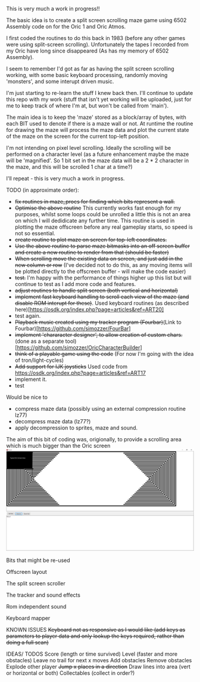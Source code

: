 This is very much a work in progress!! 

The basic idea is to create a split screen scrolling maze game 
using 6502 Assembly code on for the Oric 1 and Oric Atmos.

I first coded the routines to do this back in 1983 (before any other 
games were using split-screen scrolling). Unfortunately the tapes I recorded
from my Oric have long since disappeared (As has my memory of 6502 Assembly).

I seem to remember I'd got as far as having the split screen scrolling working, with some basic keyboard processing, randomly moving 'monsters', and some interupt driven music.

I'm just starting to re-learn the stuff I knew back then.  I'll continue to update this repo with my work (stuff that isn't yet working will be uploaded, just for me to keep track of where I'm at, but won't be called from 'main').

The main idea is to keep the 'maze' stored as a block/array of bytes, with each BIT used to denote if there is a maze wall or not. At runtime the routine for drawing the maze will process the maze data and plot the current state of the maze on the screen for the current top-left position.

I'm not intending on pixel level scrolling. Ideally the scrolling will be performed on a character level (as a future enhancement maybe the maze will be 'magnified'. So 1 bit set in the maze data will be a 2 * 2 character in the maze,  and this will be scrolled 1 char at a time?)


I'll repeat - this is very much a work in progress.

TODO (in approximate order):
- ~~fix routines in maze_procs for finding which bits represent a wall.~~
- ~~Optimise the above routine~~ This currently works fast enough for my purposes, whilst some loops could be unrolled a little this is not an area on which I will dedidicate any further time. This routine is used in plotting the maze offscreen before any real gameplay starts, so speed is not so essential.
- ~~create routine to plot maze on screen for top-left coordinates.~~
- ~~Use the above routine to parse maze bitmasks into an off screen buffer and create a new routine to render from that (should be faster)~~
- ~~When scrolling move the existing data on screen, and just add in the new column or row~~ (I've decided not to do this, as any moving items will be plotted directly to the offscreen buffer - will make the code easier)
- ~~test.~~ I'm happy with the performance of things higher up this list but will continue to test as I add more code and features.
- ~~adjust routines to handle split screen (both vertical and horizontal)~~ 
- ~~implement fast keyboard handling to scroll each view of the maze (and disable ROM interupt for these)~~. Used keyboard routines (as described here)[https://osdk.org/index.php?page=articles&ref=ART20]
- test again.
- ~~Playback music created using my tracker program (Fourbar)~~(Link to Fourbar)[https://github.com/simozzer/FourBar]
- ~~implement 'chararacter designer', to allow creation of custom chars.~~ (done as a separate tool)[https://github.com/simozzer/OricCharacterBuilder]
- ~~think of a playable game using the code~~ (For now I'm going with the idea of tron/light-cycles)
- ~~Add support for IJK joysticks~~ Used code from https://osdk.org/index.php?page=articles&ref=ART17
- implement it.
- test

Would be nice to 
- compress maze data (possibly using an external compression routine lz77)
- decompress maze data (lz77?)
- apply decompression to sprites, maze and sound.


The aim of this bit of coding was, origionally, to provide a scrolling area which is much bigger than the Oric screen
![The aim](ScrollArea.png)


Bits that might be re-used

Offscreen layout

The split screen scroller

The tracker and sound effects

Rom independent sound

Keyboard mapper



KNOWN ISSUES
~~Keyboard not as responsive as I would like (add keys as parameters to player data and only
lookup the keys required, rather than doing a full scan)~~

IDEAS/ TODOS
Score (length or time survived)
Level (faster and more obstacles)
Leave no trail for next x moves
Add obstacles
Remove obstacles
Explode other player
~~Jump x places in a direction~~
Draw lines into area (vert or horizontal or both)
Collectables (collect in order?)